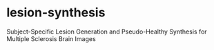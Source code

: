 # lesion-synthesis
Subject-Specific Lesion Generation and Pseudo-Healthy Synthesis for Multiple Sclerosis Brain Images
